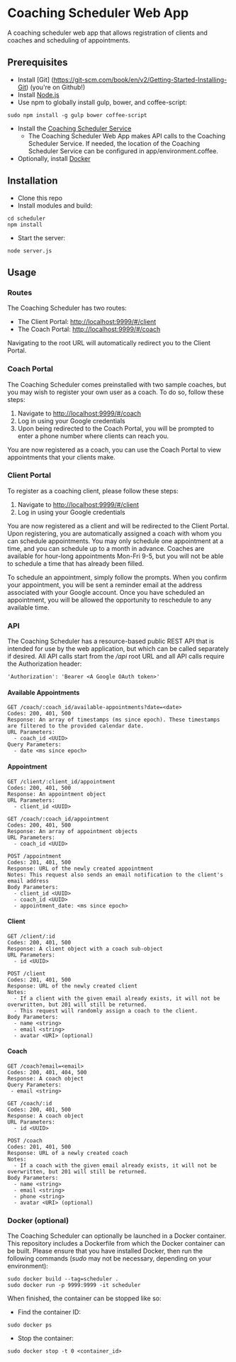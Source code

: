 # Coaching Scheduler Web App

A coaching scheduler web app that allows registration of clients and coaches and scheduling of appointments.

## Prerequisites
* Install [Git] (https://git-scm.com/book/en/v2/Getting-Started-Installing-Git) (you're on Github!)
* Install [Node.js](https://nodejs.org/en/download/)
* Use npm to globally install gulp, bower, and coffee-script:
```
sudo npm install -g gulp bower coffee-script
```
* Install the [Coaching Scheduler Service](https://github.com/hansede/scheduler_service)
  * The Coaching Scheduler Web App makes API calls to the Coaching Scheduler Service. If needed, the location of the Coaching Scheduler Service can be configured in app/environment.coffee.
* Optionally, install [Docker](https://docs.docker.com/engine/installation/)

## Installation
* Clone this repo
* Install modules and build:
```
cd scheduler
npm install
```
* Start the server:
```
node server.js
```


## Usage

### Routes
The Coaching Scheduler has two routes:
* The Client Portal: [http://localhost:9999/#/client](http://localhost:9999/#/client)
* The Coach Portal: [http://localhost:9999/#/coach](http://localhost:9998/#/coach)

Navigating to the root URL will automatically redirect you to the Client Portal.

### Coach Portal
The Coaching Scheduler comes preinstalled with two sample coaches, but you may wish to register your own user as a coach. To do so, follow these steps:

1. Navigate to [http://localhost:9999/#/coach](http://localhost:9999/#/coach)
1. Log in using your Google credentials
1. Upon being redirected to the Coach Portal, you will be prompted to enter a phone number where clients can reach you.

You are now registered as a coach, you can use the Coach Portal to view appointments that your clients make.

### Client Portal
To register as a coaching client, please follow these steps:

1. Navigate to [http://localhost:9999/#/client](http://localhost:9999/#/client)
1. Log in using your Google credentials

You are now registered as a client and will be redirected to the Client Portal. Upon registering, you are automatically assigned a coach with whom you can schedule appointments. You may only schedule one appointment at a time, and you can schedule up to a month in advance. Coaches are available for hour-long appointments Mon-Fri 9-5, but you will not be able to schedule a time that has already been filled.

To schedule an appointment, simply follow the prompts. When you confirm your appointment, you will be sent a reminder email at the address associated with your Google account. Once you have scheduled an appointment, you will be allowed the opportunity to reschedule to any available time.

### API
The Coaching Scheduler has a resource-based public REST API that is intended for use by the web application, but which can be called separately if desired. All API calls start from the */api* root URL and all API calls require the Authorization header:
```
'Authorization': 'Bearer <A Google OAuth token>'
```

#### Available Appointments
```
GET /coach/:coach_id/available-appointments?date=<date>
Codes: 200, 401, 500
Response: An array of timestamps (ms since epoch). These timestamps are filtered to the provided calendar date.
URL Parameters:
  - coach_id <UUID>
Query Parameters:
  - date <ms since epoch>
```

#### Appointment
```
GET /client/:client_id/appointment
Codes: 200, 401, 500
Response: An appointment object
URL Parameters:
  - client_id <UUID>
```
```
GET /coach/:coach_id/appointment
Codes: 200, 401, 500
Response: An array of appointment objects
URL Parameters:
  - coach_id <UUID>
```
```
POST /appointment
Codes: 201, 401, 500
Response: URL of the newly created appointment
Notes: This request also sends an email notification to the client's email address
Body Parameters:
  - client_id <UUID>
  - coach_id <UUID>
  - appointment_date: <ms since epoch>
```

#### Client
```
GET /client/:id
Codes: 200, 401, 500
Response: A client object with a coach sub-object
URL Parameters:
  - id <UUID>
```
```
POST /client
Codes: 201, 401, 500
Response: URL of the newly created client
Notes: 
  - If a client with the given email already exists, it will not be overwritten, but 201 will still be returned.
  - This request will randomly assign a coach to the client.
Body Parameters:
  - name <string>
  - email <string>
  - avatar <URI> (optional)
```

#### Coach
```
GET /coach?email=<email>
Codes: 200, 401, 404, 500
Response: A coach object
Query Parameters:
 - email <string>
```
```
GET /coach/:id
Codes: 200, 401, 500
Response: A coach object
URL Parameters:
  - id <UUID>
```
```
POST /coach
Codes: 201, 401, 500
Response: URL of a newly created coach
Notes:
  - If a coach with the given email already exists, it will not be overwritten, but 201 will still be returned.
Body Parameters:
  - name <string>
  - email <string>
  - phone <string>
  - avatar <URI> (optional)
```

### Docker (optional)
The Coaching Scheduler can optionally be launched in a Docker container. This repository includes a Dockerfile from which the Docker container can be built. Please ensure that you have installed Docker, then run the following commands (*sudo* may not be necessary, depending on your environment):
```
sudo docker build --tag=scheduler .
sudo docker run -p 9999:9999 -it scheduler
```
When finished, the container can be stopped like so:
* Find the container ID:
```
sudo docker ps
```
* Stop the container:
```
sudo docker stop -t 0 <container_id>
```
